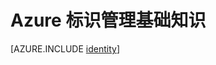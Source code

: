 <properties
	pageTitle="Azure 标识"
	description="了解如何在 Azure 中使用 Active Directory。"
	services="active-directory"
	documentationCenter=".net"
	authors="curtand"
	manager="stevenpo"
	editor=""/>

<tags
	ms.service="multiple"
	ms.date="01/05/2016"
	wacn.date="06/21/2016"/>


# Azure 标识管理基础知识
[AZURE.INCLUDE [identity](../../includes/identity.md)]

<!---HONumber=Mooncake_0613_2016-->